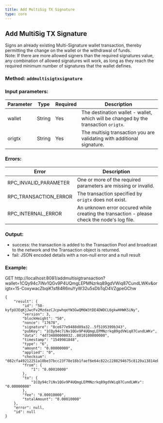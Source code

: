 ```yaml
---
title: Add MultiSig TX Signature
type: core
---
```

## Add MultiSig TX Signature
Signs an already existing Multi-Signature wallet transaction, thereby permitting the change on the wallet or the withdrawal of funds.  
Note: If there are more allowed signers than the required signatures value, any combination of allowed signatures will work, as long as they reach the required minimum number of signatures that the wallet defines.

### Method: `addmultisigtxsignature`
### Input parameters:

| Parameter | Type | Required | Description |
| --- | --- | --- | --- |
| wallet | String | Yes | The destination wallet - wallet, which will be changed by the transaction `origtx`. |
| origtx | String | Yes | The multisig transaction you are validating with additional signature. |

### Errors:

| Error | Description |
| --- | --- |
| RPC_INVALID_PARAMETER | One or more of the required parameters are missing or invalid. |
| RPC_TRANSACTION_ERROR | The transaction specified by `origtx` does not exist. |
| RPC_INTERNAL_ERROR | An unknown error occured while creating the transaction - please check the node's log file. |
 
### Output:
- success: the transaction is added to the Transaction Pool and broadcast to the network and the Transaction object is returned.
- fail: JSON encoded details with a non-null error and a null result

### Example:
GET http://localhost:8081/addmultisigtransaction?wallet=1CQy94c7iNv1QGv9P4UQmgLEPMNzrkq89gdVWiq87CundLWKv&origtx=15-CoxywacZbqiK1sf84R6nuYyW32u5sDbTqD4VZgpeGChw

```
{
    "result": {
        "id": "50-kyfpUJEqKjJwcFv2MzdazCJcpwhqeYW3GwQM6W3tDE4DWDCL6gkwHHWKSiNy",
        "version": 3,
        "blockHeight": "50",
        "nonce": "17678",
        "signature": "8ce677e9488d89a32..5f5195399b343",
        "pubKey": "1CQy94c7iNv1QGv9P4UQmgLEPMNzrkq89gdVWiq87CundLWKv",
        "data": "4d734000000032..0010100000000",
        "timestamp": "1549981848",
        "type": "6",
        "amount": "0.00000000",
        "applied": "0",
        "checksum": "082cfa49212251a10be37bcc23f78e18b1faef6e64c822c2288294675c8120a13814ebd2ec5326e00a777733",
        "from": {
            "1": "0.00010000"
        },
        "to": {
            "1CQy94c7iNv1QGv9P4UQmgLEPMNzrkq89gdVWiq87CundLWKv": "0.00000000"
        },
        "fee": "0.00010000",
		"totalAmount": "0.00010000"
    },
    "error": null,
    "id": null
}
```